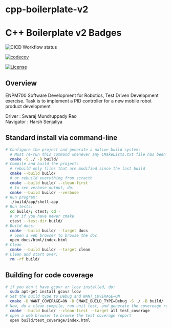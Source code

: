 # cpp-boilerplate-v2

# C++ Boilerplate v2 Badges
![CICD Workflow status](https://github.com/SwarajMundruppadyRao/ENPM700-TDD-Group2/actions/workflows/run-unit-test-and-upload-codecov.yml/badge.svg) 


[![codecov](https://codecov.io/gh/SwarajMundruppadyRao/ENPM700-TDD-Group2/graph/badge.svg?token=bwMBuaCiUs)](https://codecov.io/gh/SwarajMundruppadyRao/ENPM700-TDD-Group2)

[![License](https://img.shields.io/badge/license-MIT-blue.svg)](LICENSE)


## Overview

ENPM700 Software Development for Robotics, Test Driven Development exercise. Task is to implement a PID controller for a new mobile robot product development

Driver : Swaraj Mundruppady Rao </br>
Navigator : Harsh Senjaliya 


## Standard install via command-line
```bash
# Configure the project and generate a native build system:
  # Must re-run this command whenever any CMakeLists.txt file has been changed.
  cmake -S ./ -B build/
# Compile and build the project:
  # rebuild only files that are modified since the last build
  cmake --build build/
  # or rebuild everything from scracth
  cmake --build build/ --clean-first
  # to see verbose output, do:
  cmake --build build/ --verbose
# Run program:
  ./build/app/shell-app
# Run tests:
  cd build/; ctest; cd -
  # or if you have newer cmake
  ctest --test-dir build/
# Build docs:
  cmake --build build/ --target docs
  # open a web browser to browse the doc
  open docs/html/index.html
# Clean
  cmake --build build/ --target clean
# Clean and start over:
  rm -rf build/
```

## Building for code coverage

```bash
# if you don't have gcovr or lcov installed, do:
  sudo apt-get install gcovr lcov
# Set the build type to Debug and WANT_COVERAGE=ON
  cmake -D WANT_COVERAGE=ON -D CMAKE_BUILD_TYPE=Debug -S ./ -B build/
# Now, do a clean compile, run unit test, and generate the covereage report
  cmake --build build/ --clean-first --target all test_coverage
# open a web browser to browse the test coverage report
  open build/test_coverage/index.html
